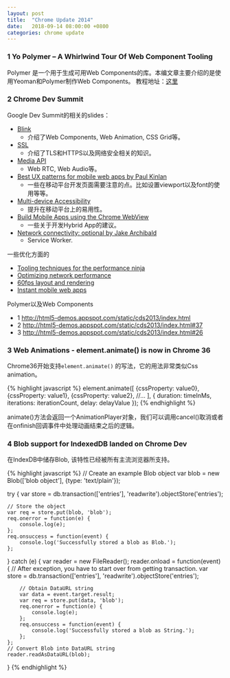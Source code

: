 ```yaml
---
layout: post
title:  "Chrome Update 2014"
date:   2018-09-14 08:00:00 +0800
categories: chrome update
---
```


### 1 Yo Polymer – A Whirlwind Tour Of Web Component Tooling

Polymer 是一个用于生成可用Web Components的库。本编文章主要介绍的是使用Yeoman和Polymer制作Web Components。
教程地址：[这里](https://developers.google.com/web/updates/2014/01/Yo-Polymer-A-Whirlwind-Tour-Of-Web-Component-Tooling)

### 2 Chrome Dev Summit

Google Dev Summit的相关的slides：

* [Blink](https://docs.google.com/a/chromium.org/presentation/d/1E30GMRaN-9Uj54pfjej8STWz5uwI8ZEg3K_t29_DHs4)
    - 介绍了Web Components, Web Animation, CSS Grid等。
* [SSL](https://goo.gl/y9KIw2)
    - 介绍了TLS和HTTPS以及网络安全相关的知识。
* [Media API](https://developers.google.com/web/shows/cds/2013/media-apis-for-the-web)
    - Web RTC, Web Audio等。
* [Best UX patterns for mobile web apps by Paul Kinlan](http://mobile-ux.appspot.com/)
    - 一些在移动平台开发页面需要注意的点。比如设置viewport以及font的使用等等。
* [Multi-device Accessibility](https://docs.google.com/a/google.com/presentation/d/1xKlQZRHyLPXvrTdGkGIumc24bT4_kxRmdqIC_b7fngo/pub?start=false&loop=false&delayms=3000#slide=id.p)
    - 提升在移动平台上的易用性。
* [Build Mobile Apps using the Chrome WebView](http://gauntface.co.uk/presentations/chrome-dev-summit-2013/chrome-webview/)
    - 一些关于开发Hybrid App的建议。
* [Network connectivity: optional by Jake Archibald](https://speakerdeck.com/jaffathecake/network-optional)
    - Service Worker.
    
一些优化方面的
* [Tooling techniques for the performance ninja](https://docs.google.com/a/google.com/presentation/d/1Aa9dn8S4su_8mrm8Pb3CDlWvrWiJU_3AB6HKp3zaJUs/edit)
* [Optimizing network performance](http://bit.ly/cds-network)
* [60fps layout and rendering](https://docs.google.com/a/google.com/presentation/d/1CH8ifryioHDLT1Oryyy8amusUmq2FytpCPCpk0G3E4o/edit#slide=id.g175f55166_010)
* [Instant mobile web apps](https://docs.google.com/a/google.com/presentation/d/1z49qp03iXAJIkbXaMtCmWW_Pnnq-MzXGW139Xw8-paM/edit#slide=id.g1764b26cd_043)

Polymer以及Web Components
+ 1 http://html5-demos.appspot.com/static/cds2013/index.html
+ 2 http://html5-demos.appspot.com/static/cds2013/index.html#37
+ 3 http://html5-demos.appspot.com/static/cds2013/index.html#26

### 3 Web Animations - element.animate() is now in Chrome 36

Chrome36开始支持`element.animate()` 的写法，它的用法非常类似Css animation。

{% highlight javascript %}
element.animate([
  {cssProperty: value0},
  {cssProperty: value1},
  {cssProperty: value2},
  //...
], {
    duration: timeInMs,
    iterations: iterationCount,
    delay: delayValue
});
{% endhighlight %}

animate()方法会返回一个AnimationPlayer对象，我们可以调用cancel()取消或者在onfinish回调事件中处理动画结束之后的逻辑。

### 4 Blob support for IndexedDB landed on Chrome Dev

在IndexDB中储存Blob, 该特性已经被所有主流浏览器所支持。

{% highlight javascript %}
// Create an example Blob object
var blob = new Blob(['blob object'], {type: 'text/plain'});

try {
    var store = db.transaction(['entries'], 'readwrite').objectStore('entries');

    // Store the object  
    var req = store.put(blob, 'blob');
    req.onerror = function(e) {
        console.log(e);
    };
    req.onsuccess = function(event) {
        console.log('Successfully stored a blob as Blob.');
    };
} catch (e) {
    var reader = new FileReader();
    reader.onload = function(event) {
        // After exception, you have to start over from getting transaction.
        var store = db.transaction(['entries'], 'readwrite').objectStore('entries');

        // Obtain DataURL string
        var data = event.target.result;
        var req = store.put(data, 'blob');
        req.onerror = function(e) {
            console.log(e);
        };
        req.onsuccess = function(event) {
            console.log('Successfully stored a blob as String.');
        };
    };
    // Convert Blob into DataURL string
    reader.readAsDataURL(blob);
}
{% endhighlight %}




